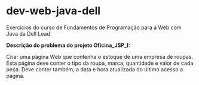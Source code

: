 # dev-web-java-dell
Exercícios do curso de Fundamentos de Programação para a Web com Java da Dell Lead

**Descrição do problema do projeto Oficina_JSP_I:**

Criar uma página Web que contenha o estoque de uma empresa de roupas. Esta página deve conter o tipo da roupa, marca, quantidade e valor de cada peça. Deve conter também, a data e hora atualizada do último acesso a página.


